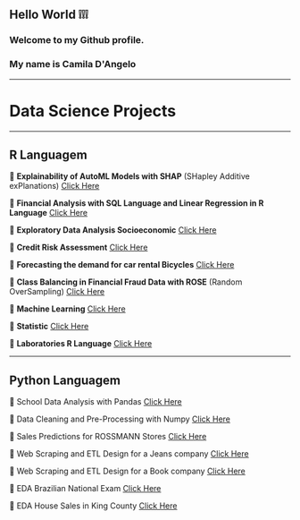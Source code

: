 ## Hello World :grey_exclamation::grey_exclamation::grey_exclamation:


### Welcome to my Github profile.


### My name is Camila D'Angelo 

***
# Data Science Projects
***
## **R Languagem**

:small_blue_diamond: **Explainability of AutoML Models with SHAP** (SHapley Additive exPlanations) [Click Here](https://github.com/camila-dangelo-tempesta/shapley_additive_exPlanations)

:small_blue_diamond: **Financial Analysis with SQL Language and Linear Regression in R Language** [Click Here](https://github.com/camila-dangelo-tempesta/hospital_cost_report_public_use_file)

:small_blue_diamond: **Exploratory Data Analysis Socioeconomic** [Click Here](https://github.com/camila-dangelo-tempesta/world_happiness-_report)

:small_blue_diamond: **Credit Risk Assessment** [Click Here](https://github.com/camila-dangelo-tempesta/german_credit_data)

:small_blue_diamond: **Forecasting the demand for car rental Bicycles** [Click Here](https://github.com/camila-dangelo-tempesta/bikeshare_capital_rental_forecast)

:small_blue_diamond: **Class Balancing in Financial Fraud Data with ROSE**  (Random OverSampling) [Click Here](https://github.com/camila-dangelo-tempesta/credit_card_fraud_detection)

:small_blue_diamond: **Machine Learning** [Click Here](https://github.com/camila-dangelo-tempesta/Machine_Learning)

:small_blue_diamond: **Statistic** [Click Here](https://github.com/camila-dangelo-tempesta/Statistic)

:small_blue_diamond: **Laboratories R Language** [Click Here](https://github.com/camila-dangelo-tempesta/R_Language)

***
## **Python Languagem**


:small_orange_diamond: School Data Analysis with Pandas [Click Here](https://github.com/camila-dangelo-tempesta/realistic_data_generator)

:small_orange_diamond: Data Cleaning and Pre-Processing with Numpy [Click Here](https://github.com/camila-dangelo-tempesta/loan_data_from_lending_club)



 :small_orange_diamond: Sales Predictions for ROSSMANN Stores [Click Here](https://github.com/camila-dangelo-tempesta/rossmann_sales_forecast)

 :small_orange_diamond: Web Scraping and ETL Design for a Jeans company [Click Here](https://github.com/camila-dangelo-tempesta/star_jeans)

 :small_orange_diamond: Web Scraping and ETL Design for a Book company [Click Here](https://github.com/camila-dangelo-tempesta/books_to_scrape)

:small_orange_diamond: EDA Brazilian National Exam [Click Here](https://github.com/camila-dangelo-tempesta/brazilian_national_exam)

 :small_orange_diamond: EDA House Sales in King County [Click Here](https://github.com/camila-dangelo-tempesta/house_sales_k_c)




